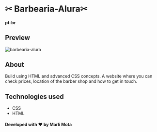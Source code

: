 # ✂ **Barbearia-Alura**✂  
#### pt-br 
## **Preview** 
![barbearia-alura](https://user-images.githubusercontent.com/54691110/100882358-dbf17680-348d-11eb-913f-02496b11b973.jpg)
## **About** 
Build using HTML and advanced CSS concepts. A website where you can check prices, location of the barber shop and how to get in touch. 
## **Technologies used** 
- CSS 
- HTML
#### Developed with ❤️ by Marli Mota
